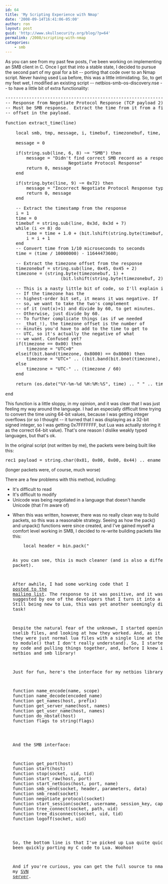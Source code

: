 ```yaml
---
id: 64
title: 'My Scripting Experience with Nmap'
date: '2008-09-14T16:41:06-05:00'
author: ron
layout: post
guid: 'http://www.skullsecurity.org/blog/?p=64'
permalink: /2008/scripting-with-nmap
categories:
    - smb
---
```


As you can see from my past few posts, I've been working on implementing an SMB client in C. Once I got that into a stable state, I decided to pursue the second part of my goal for a bit -- porting that code over to an Nmap script. Never having used Lua before, this was a little intimidating. So, to get my feet wet, I modified an existing script -- netbios-smb-os-discovery.nse -- to have a little bit of extra functionality:
<!--more-->
<pre>-----------------------------------------------------------------------
-- Response from Negotiate Protocol Response (TCP payload 2)
-- Must be SMB response.  Extract the time from it from a fixed
-- offset in the payload.

function extract_time(line)

    local smb, tmp, message, i, timebuf, timezonebuf, time, timezone

    message = 0

    if(string.sub(line, 6, 8) ~= "SMB") then
        message = "Didn't find correct SMB record as a response to the \
                        Negotiate Protocol Response"
        return 0, message
    end

    if(string.byte(line, 9) ~= 0x72) then
        message = "Incorrect Negotiate Protocol Response type"
        return 0, message
    end

    -- Extract the timestamp from the response
    i = 1
    time = 0
    timebuf = string.sub(line, 0x3d, 0x3d + 7)
    while (i <= 8) do
        time = time + 1.0 + (bit.lshift(string.byte(timebuf, i), 8 * (i - 1)))
        i = i + 1
    end
    -- Convert time from 1/10 microseconds to seconds
    time = (time / 10000000) - 11644473600;

    -- Extract the timezone offset from the response
    timezonebuf = string.sub(line, 0x45, 0x45 + 2)
    timezone = (string.byte(timezonebuf, 1) + 
                     (bit.lshift(string.byte(timezonebuf, 2), 8)))

    -- This is a nasty little bit of code, so I'll explain it in detail. 
    -- If the timezone has the 
    -- highest-order bit set, it means it was negative. If 
    -- so, we want to take the two's complement
    -- of it (not(x)+1) and divide by 60, to get minutes. 
    -- Otherwise, just divide by 60. 
    -- To further complicate things (as if we needed 
    -- _that_!), the timezone offset is the number of
    -- minutes you'd have to add to the time to get to 
    -- UTC, so it's actually the negative of what
    -- we want. Confused yet?
    if(timezone == 0x00) then
        timezone = "UTC+0"
    elseif(bit.band(timezone, 0x8000) == 0x8000) then
        timezone = "UTC+" .. ((bit.band(bit.bnot(timezone), 0x0FFFF) + 1) / 60)
    else
        timezone = "UTC-" .. (timezone / 60)
    end

    return (os.date("%Y-%m-%d %H:%M:%S", time) .. " " .. timezone), message;

end
</pre>

This function is a little sloppy, in my opinion, and it was clear that I was just feeling my way around the language. I had an especially difficult time trying to convert the time using 64-bit values, because I was getting integer overflows (or so I thought -- it turned that I was displaying as a 32-bit signed integer, so I was getting 0x7FFFFFFF, but Lua was actually storing it as the correct 64-bit value). That's one reason I dislike weakly typed languages, but that's ok. 

In the original script (not written by me), the packets were being built like this:
<pre>rec1_payload = string.char(0x81, 0x00, 0x00, 0x44) .. ename  ..  winshare</pre>
(longer packets were, of course, much worse)

There are a few problems with this method, including:
<ul>
<li>It's difficult to read</li>
<li>It's difficult to modify</li>
<li>Unicode was being negotiated in a language that doesn't handle Unicode (that I'm aware of)</li>
<li>

When this was written, however, there was no really clean way to build packets, so this was a reasonable strategy. Seeing as how the pack() and unpack() functions were since created, and I've gained myself a comfort level working in SMB, I decided to re-write building packets like this:
<pre>    local header = bin.pack("<CCCCCICSSLSSSSS",
                smb:byte(1),  -- Header
                smb:byte(2),  -- Header
                smb:byte(3),  -- Header
                smb:byte(4),  -- Header
                command,      -- Command
                0,            -- status
                flags,        -- flags
                flags2,       -- flags2
                0,            -- extra (pid_high)
                0,            -- extra (signature)
                0,            -- extra (unused)
                tid,          -- tid
                0,            -- pid
                uid,          -- uid
                0             -- mid
            )

    return header
</pre>
As you can see, this is much cleaner (and is also a different packet). 

After awhile, I had some working code that I <a href="http://seclists.org/nmap-dev/2008/q3/0708.html">posted to the mailing list</a>. The response to it was positive, and it was even suggested by one of the developers that I turn it into a nselib library. Still being new to Lua, this was yet another seemingly difficult task! 

Despite the natural fear of the unknown, I started opening other nselib files, and looking at how they worked. And, as it turned out, they were just normal lua files with a single line at the front (a call to module() that I don't really understand). So, I started rearranging my code and pulling things together, and, before I knew it, I had a netbios and smb library! 

Just for fun, here's the interface for my netbios library:
<pre>
function name_encode(name, scope)
function name_decode(encoded_name)
function get_names(host, prefix)
function get_server_name(host, names)
function get_user_name(host, names)
function do_nbstat(host)
function flags_to_string(flags)
</pre>

And the SMB interface:
<pre>
function get_port(host)
function start(host)
function stop(socket, uid, tid) 
function start_raw(host, port)
function start_netbios(host, port, name)
function smb_send(socket, header, parameters, data)
function smb_read(socket)
function negotiate_protocol(socket)
function start_session(socket, username, session_key, capabilities)
function tree_connect(socket, path, uid)
function tree_disconnect(socket, uid, tid)
function logoff(socket, uid)
</pre>

So, the bottom line is that I've picked up Lua quite quickly and have been quickly porting my C code to Lua. Woohoo! 

And if you're curious, you can get the full source to nmap stuff on my <a href='http://svn.skullsecurity.org:81/ron/security/nmap-ron/'>SVN server</a>. 
